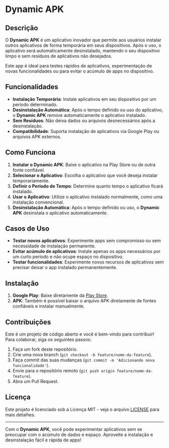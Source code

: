 # Dynamic APK

## Descrição

O **Dynamic APK** é um aplicativo inovador que permite aos usuários instalar outros aplicativos de forma temporária em seus dispositivos. Após o uso, o aplicativo será automaticamente desinstalado, mantendo o seu dispositivo limpo e sem resíduos de aplicativos não desejados.

Este app é ideal para testes rápidos de aplicativos, experimentação de novas funcionalidades ou para evitar o acúmulo de apps no dispositivo.

## Funcionalidades

- **Instalação Temporária**: Instale aplicativos em seu dispositivo por um período determinado.
- **Desinstalação Automática**: Após o tempo definido ou uso do aplicativo, o **Dynamic APK** remove automaticamente o aplicativo instalado.
- **Sem Resíduos**: Não deixa dados ou arquivos desnecessários após a desinstalação.
- **Compatibilidade**: Suporta instalação de aplicativos via Google Play ou arquivos APK externos.

## Como Funciona

1. **Instalar o Dynamic APK**: Baixe o aplicativo na Play Store ou de outra fonte confiável.
2. **Selecionar o Aplicativo**: Escolha o aplicativo que você deseja instalar temporariamente.
3. **Definir o Período de Tempo**: Determine quanto tempo o aplicativo ficará instalado.
4. **Usar o Aplicativo**: Utilize o aplicativo instalado normalmente, como uma instalação convencional.
5. **Desinstalação Automática**: Após o tempo definido ou uso, o **Dynamic APK** desinstala o aplicativo automaticamente.

## Casos de Uso

- **Testar novos aplicativos**: Experimente apps sem compromisso ou sem necessidade de instalação permanente.
- **Evitar acúmulo de aplicativos**: Instale apenas os apps necessários por um curto período e não ocupe espaço no dispositivo.
- **Testar funcionalidades**: Experimente novos recursos de aplicativos sem precisar deixar o app instalado permanentemente.

## Instalação

1. **Google Play**: Baixe diretamente da [Play Store](https://play.google.com/store/apps/details?id=com.dynamic.apk).
2. **APK**: Também é possível baixar o arquivo APK diretamente de fontes confiáveis e instalar manualmente.

## Contribuições

Este é um projeto de código aberto e você é bem-vindo para contribuir! Para colaborar, siga os seguintes passos:

1. Faça um fork deste repositório.
2. Crie uma nova branch (`git checkout -b feature/nome-da-feature`).
3. Faça commit das suas mudanças (`git commit -m 'Adicionando nova funcionalidade'`).
4. Envie para o repositório remoto (`git push origin feature/nome-da-feature`).
5. Abra um Pull Request.

## Licença

Este projeto é licenciado sob a Licença MIT - veja o arquivo [LICENSE](LICENSE) para mais detalhes.

---

Com o **Dynamic APK**, você pode experimentar aplicativos sem se preocupar com o acúmulo de dados e espaço. Aproveite a instalação e desinstalação fácil e rápida de apps!
